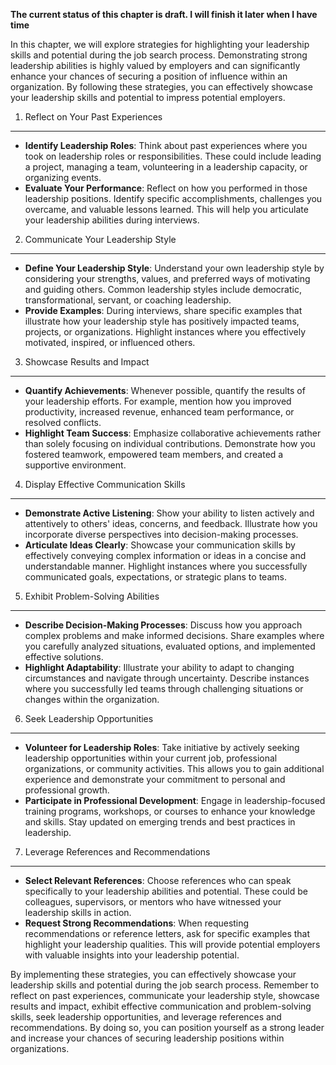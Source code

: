**The current status of this chapter is draft. I will finish it later when I have time**

In this chapter, we will explore strategies for highlighting your leadership skills and potential during the job search process. Demonstrating strong leadership abilities is highly valued by employers and can significantly enhance your chances of securing a position of influence within an organization. By following these strategies, you can effectively showcase your leadership skills and potential to impress potential employers.

1. Reflect on Your Past Experiences
-----------------------------------

* **Identify Leadership Roles**: Think about past experiences where you took on leadership roles or responsibilities. These could include leading a project, managing a team, volunteering in a leadership capacity, or organizing events.
* **Evaluate Your Performance**: Reflect on how you performed in those leadership positions. Identify specific accomplishments, challenges you overcame, and valuable lessons learned. This will help you articulate your leadership abilities during interviews.

2. Communicate Your Leadership Style
------------------------------------

* **Define Your Leadership Style**: Understand your own leadership style by considering your strengths, values, and preferred ways of motivating and guiding others. Common leadership styles include democratic, transformational, servant, or coaching leadership.
* **Provide Examples**: During interviews, share specific examples that illustrate how your leadership style has positively impacted teams, projects, or organizations. Highlight instances where you effectively motivated, inspired, or influenced others.

3. Showcase Results and Impact
------------------------------

* **Quantify Achievements**: Whenever possible, quantify the results of your leadership efforts. For example, mention how you improved productivity, increased revenue, enhanced team performance, or resolved conflicts.
* **Highlight Team Success**: Emphasize collaborative achievements rather than solely focusing on individual contributions. Demonstrate how you fostered teamwork, empowered team members, and created a supportive environment.

4. Display Effective Communication Skills
-----------------------------------------

* **Demonstrate Active Listening**: Show your ability to listen actively and attentively to others' ideas, concerns, and feedback. Illustrate how you incorporate diverse perspectives into decision-making processes.
* **Articulate Ideas Clearly**: Showcase your communication skills by effectively conveying complex information or ideas in a concise and understandable manner. Highlight instances where you successfully communicated goals, expectations, or strategic plans to teams.

5. Exhibit Problem-Solving Abilities
------------------------------------

* **Describe Decision-Making Processes**: Discuss how you approach complex problems and make informed decisions. Share examples where you carefully analyzed situations, evaluated options, and implemented effective solutions.
* **Highlight Adaptability**: Illustrate your ability to adapt to changing circumstances and navigate through uncertainty. Describe instances where you successfully led teams through challenging situations or changes within the organization.

6. Seek Leadership Opportunities
--------------------------------

* **Volunteer for Leadership Roles**: Take initiative by actively seeking leadership opportunities within your current job, professional organizations, or community activities. This allows you to gain additional experience and demonstrate your commitment to personal and professional growth.
* **Participate in Professional Development**: Engage in leadership-focused training programs, workshops, or courses to enhance your knowledge and skills. Stay updated on emerging trends and best practices in leadership.

7. Leverage References and Recommendations
------------------------------------------

* **Select Relevant References**: Choose references who can speak specifically to your leadership abilities and potential. These could be colleagues, supervisors, or mentors who have witnessed your leadership skills in action.
* **Request Strong Recommendations**: When requesting recommendations or reference letters, ask for specific examples that highlight your leadership qualities. This will provide potential employers with valuable insights into your leadership potential.

By implementing these strategies, you can effectively showcase your leadership skills and potential during the job search process. Remember to reflect on past experiences, communicate your leadership style, showcase results and impact, exhibit effective communication and problem-solving skills, seek leadership opportunities, and leverage references and recommendations. By doing so, you can position yourself as a strong leader and increase your chances of securing leadership positions within organizations.
